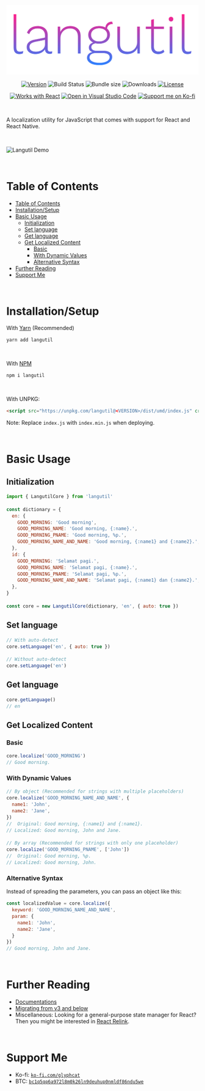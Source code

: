 <div align="center">

[![Langutil](https://raw.githubusercontent.com/glyph-cat/langutil/main/assets/langutil-wording.svg)](https://github.com/glyph-cat/langutil)

[![Version](https://img.shields.io/npm/v/langutil.svg)](https://github.com/glyph-cat/langutil/releases)
![Build Status](https://img.shields.io/github/workflow/status/glyph-cat/langutil/Test/main)
![Bundle size](https://img.shields.io/bundlephobia/min/langutil)
![Downloads](https://img.shields.io/npm/dt/langutil)
[![License](https://img.shields.io/github/license/glyph-cat/langutil)](https://github.com/glyph-cat/langutil/blob/main/LICENSE)

[![Works with React](https://img.shields.io/static/v1?label&logo=react&logoColor=61DBFB&message=Works%20with%20React&color=4a4a4a)](#using-with-react)
[![Open in Visual Studio Code](https://open.vscode.dev/badges/open-in-vscode.svg)](https://open.vscode.dev/glyph-cat/langutil)
[![Support me on Ko-fi](https://img.shields.io/static/v1?label&logo=kofi&logoColor=ffffff&message=Support%20me%20on%20Ko-fi&color=FF5E5B)](https://ko-fi.com/glyphcat)

</div>

<br/>

A localization utility for JavaScript that comes with support for React and React Native.

<br/>

![Langutil Demo](https://raw.githubusercontent.com/glyph-cat/langutil/main/assets/langutil-demo.gif)

<br/>

# Table of Contents
<!-- Automatically generated by VS Code -->
- [Table of Contents](#table-of-contents)
- [Installation/Setup](#installationsetup)
- [Basic Usage](#basic-usage)
  - [Initialization](#initialization)
  - [Set language](#set-language)
  - [Get language](#get-language)
  - [Get Localized Content](#get-localized-content)
    - [Basic](#basic)
    - [With Dynamic Values](#with-dynamic-values)
    - [Alternative Syntax](#alternative-syntax)
- [Further Reading](#further-reading)
- [Support Me](#support-me)

<br/>

# Installation/Setup

With [Yarn](https://yarnpkg.com/package/langutil) (Recommended)
```sh
yarn add langutil
```
<br/>

With [NPM](https://www.npmjs.com/package/langutil)
```sh
npm i langutil
```
<br/>

With UNPKG:
```html
<script src="https://unpkg.com/langutil@<VERSION>/dist/umd/index.js" crossorigin></script>
```
Note: Replace `index.js` with `index.min.js` when deploying.

<br/>

# Basic Usage

## Initialization

```js
import { LangutilCore } from 'langutil'

const dictionary = {
  en: {
    GOOD_MORNING: 'Good morning',
    GOOD_MORNING_NAME: 'Good morning, {:name}.',
    GOOD_MORNING_PNAME: 'Good morning, %p.',
    GOOD_MORNING_NAME_AND_NAME: 'Good morning, {:name1} and {:name2}.',
  },
  id: {
    GOOD_MORNING: 'Selamat pagi.',
    GOOD_MORNING_NAME: 'Selamat pagi, {:name}.',
    GOOD_MORNING_PNAME: 'Selamat pagi, %p.',
    GOOD_MORNING_NAME_AND_NAME: 'Selamat pagi, {:name1} dan {:name2}.',
  },
}

const core = new LangutilCore(dictionary, 'en', { auto: true })
```

## Set language

```js
// With auto-detect
core.setLanguage('en', { auto: true })

// Without auto-detect
core.setLanguage('en')
```

## Get language

```js
core.getLanguage()
// en
```

## Get Localized Content

### Basic

```js
core.localize('GOOD_MORNING')
// Good morning.
```

### With Dynamic Values

```js
// By object (Recommended for strings with multiple placeholders)
core.localize('GOOD_MORNING_NAME_AND_NAME', {
  name1: 'John',
  name2: 'Jane',
})
//  Original: Good morning, {:name1} and {:name1}.
// Localized: Good morning, John and Jane.

// By array (Recommended for strings with only one placeholder)
core.localize('GOOD_MORNING_PNAME', ['John'])
//  Original: Good morning, %p.
// Localized: Good morning, John.
```

### Alternative Syntax

Instead of spreading the parameters, you can pass an object like this:

```js
const localizedValue = core.localize({
  keyword: 'GOOD_MORNING_NAME_AND_NAME',
  param: {
    name1: 'John',
    name2: 'Jane',
  }
})
// Good morning, John and Jane.
```

<br/>

# Further Reading

* [Documentations](https://github.com/glyph-cat/langutil/tree/main/docs)
* [Migrating from v3 and below](https://github.com/glyph-cat/langutil/tree/main/docs/v3-migration.md)
* Miscellaneous: Looking for a general-purpose state manager for React? Then you might be interested in [React Relink](https://github.com/glyph-cat/react-relink).

<br/>

# Support Me

* Ko-fi: [`ko-fi.com/glyphcat`](https://ko-fi.com/glyphcat)
* BTC: [`bc1q5qp6a972l8m0k26ln9deuhup0nmldf86ndu5we`](bitcoin:bc1q5qp6a972l8m0k26ln9deuhup0nmldf86ndu5we)

<br/>
